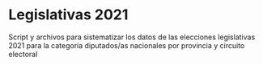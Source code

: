 # Legislativas 2021
Script y archivos para sistematizar los datos de las elecciones legislativas 2021 para la categoría diputados/as nacionales por provincia y circuito electoral
